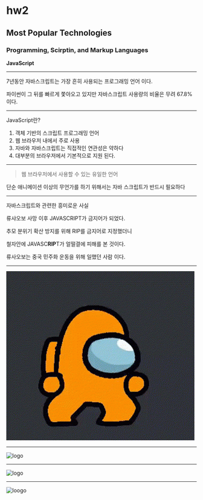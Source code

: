 # hw2
## Most Popular Technologies
### Programming, Scirptin, and Markup Languages

**JavaScript** 

---
7년동안 자바스크립트는 가장 흔히 사용되는 프로그래밍 언어 이다.

파이썬이 그 뒤를 빠르게 쫓아오고 있지만 자바스크립트 사용량의 비율은 무려 67.8% 이다.

---

JavaScript란?

1. 객체 기반의 스크립트 프로그래밍 언어
2. 웹 브라우저 내에서 주로 사용
3. 자바와 자바스크립트는 직접적인 연관성은 약하다
4. 대부분의 브라우저에서 기본적으로 지원 된다.


---

>웹 브라우저에서 사용할 수 있는 유일한 언어 

단순 애니메이션 이상의 무언가를 하기 위해서는 자바 스크립트가 반드시 필요하다

---
자바스크립트와 관련한 흥미로운 사실

류샤오보 사망 이후 JAVASCRIPT가 
금지어가 되었다.

추모 분위기 확산 방지를 위해 RIP를 금지어로 지정했더니

철자안에 JAVASC**RIP**T가 얼떨결에 피해를 본 것이다.

류사오보는 중국 민주화 운동을 위해 일했던 사람 이다.

---

![지프](giphy.gif)

---

![logo](https://blog.hubspot.com/hubfs/Smiling%20Leo%20Perfect%20GIF.gif)

---

![logo](https://upload.wikimedia.org/wikipedia/commons/thumb/0/09/HGU-Emblem-eng2.png/150px-HGU-Emblem-eng2.png) 

---
![loogo](https://img1.daumcdn.net/thumb/R1280x0/?scode=mtistory2&fname=https%3A%2F%2Fblog.kakaocdn.net%2Fdn%2FbqlW6v%2Fbtrd0vsAS4z%2FOqErLW0I3rC67rpMjcJPBk%2Fimg.png)

